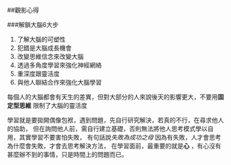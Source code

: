 ##觀影心得

###解鎖大腦6大步
1. 了解大腦的可塑性
1. 犯錯是大腦成長機會
1. 改變思維信念來改變大腦
1. 透過多角度學習來強化神經網絡
1. 重深度跟靈活度
1. 與他人聯結合作來強化大腦學習

每個人的大腦都會有天生的差異，但對大部分的人來說後天的影響更大，不要用**固定型思維** 
限制了大腦的靈活度

學習就是要拋開偶像包袱，遇到問題，先自行研究解決，若真的不行，在尋求他人的協助，
但在詢問他人前，需自行建立基礎，否則無法將他人思考模式學以自用，其實學習不要害怕失敗，
有句話說*失敗為成功之母* 因為有失敗，人才會思考為什麼會失敗，才會去思考解決方法，
在學習面前，最重要的就是**心** ，有心沒有甚麼辦不到的事情，只是時間上的問題而已。
